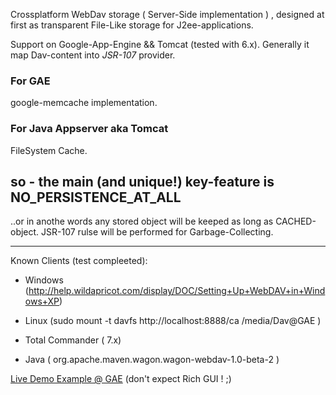 Crossplatform WebDav storage ( Server-Side implementation ) , designed at first as transparent File-Like storage for J2ee-applications.

Support on Google-App-Engine && Tomcat (tested with 6.x). Generally it map Dav-content into _JSR-107_ provider.

### For GAE ###
google-memcache implementation.

### For Java Appserver aka Tomcat ###
FileSystem Cache.

## so - the main **(and unique!)** key-feature is NO\_PERSISTENCE\_AT\_ALL ##

..or in anothe words any stored object will be keeped as long as CACHED-object. JSR-107 rulse will be performed for Garbage-Collecting.



---


Known Clients (test compleeted):

- Windows (http://help.wildapricot.com/display/DOC/Setting+Up+WebDAV+in+Windows+XP)

- Linux (sudo mount -t davfs  http://localhost:8888/ca  /media/Dav@GAE )

- Total Commander ( 7.x)

- Java ( org.apache.maven.wagon.wagon-webdav-1.0-beta-2 )


[Live Demo Example @ GAE](https://davrepo.appspot.com/ca/) (don't expect Rich GUI ! ;)